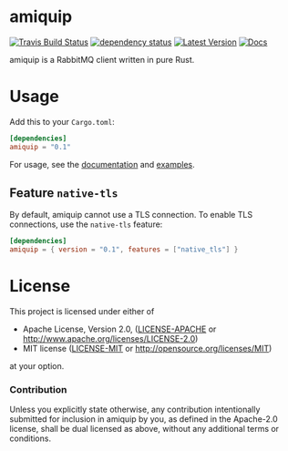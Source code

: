 # amiquip

[![Travis Build Status](https://api.travis-ci.org/jgallagher/amiquip.svg?branch=master)](https://travis-ci.org/jgallagher/amiquip)
[![dependency status](https://deps.rs/repo/github/jgallagher/amiquip/status.svg)](https://deps.rs/repo/github/jgallagher/amiquip)
[![Latest Version](https://img.shields.io/crates/v/amiquip.svg)](https://crates.io/crates/amiquip)
[![Docs](https://docs.rs/amiquip/badge.svg)](https://docs.rs/amiquip)

amiquip is a RabbitMQ client written in pure Rust.

# Usage

Add this to your `Cargo.toml`:

```toml
[dependencies]
amiquip = "0.1"
```

For usage, see the [documentation](https://docs.rs/amiquip/) and
[examples](https://github.com/jgallagher/amiquip/tree/master/examples).

## Feature `native-tls`

By default, amiquip cannot use a TLS connection. To enable TLS connections, use
the `native-tls` feature:

```toml
[dependencies]
amiquip = { version = "0.1", features = ["native_tls"] }
```

# License

This project is licensed under either of

 * Apache License, Version 2.0, ([LICENSE-APACHE](LICENSE-APACHE) or
   http://www.apache.org/licenses/LICENSE-2.0)
 * MIT license ([LICENSE-MIT](LICENSE-MIT) or
   http://opensource.org/licenses/MIT)

at your option.

### Contribution

Unless you explicitly state otherwise, any contribution intentionally submitted
for inclusion in amiquip by you, as defined in the Apache-2.0 license, shall be
dual licensed as above, without any additional terms or conditions.
